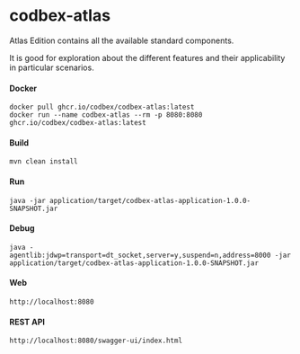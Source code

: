 # codbex-atlas

Atlas Edition contains all the available standard components.

It is good for exploration about the different features and their applicability in particular scenarios.


#### Docker

```
docker pull ghcr.io/codbex/codbex-atlas:latest
docker run --name codbex-atlas --rm -p 8080:8080 ghcr.io/codbex/codbex-atlas:latest
```

#### Build

```
mvn clean install
```
	
#### Run

```
java -jar application/target/codbex-atlas-application-1.0.0-SNAPSHOT.jar
```

#### Debug

```
java -agentlib:jdwp=transport=dt_socket,server=y,suspend=n,address=8000 -jar application/target/codbex-atlas-application-1.0.0-SNAPSHOT.jar
```
	
#### Web

```
http://localhost:8080
```

#### REST API

```
http://localhost:8080/swagger-ui/index.html
```
